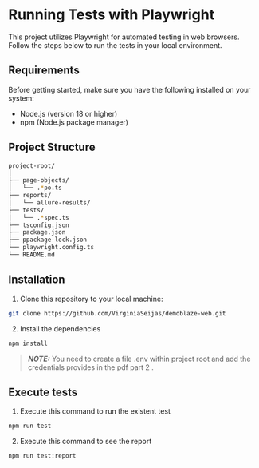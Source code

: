 # Running Tests with Playwright

This project utilizes Playwright for automated testing in web browsers. Follow the steps below to run the tests in your local environment.

## Requirements

Before getting started, make sure you have the following installed on your system:

- Node.js (version 18 or higher)
- npm (Node.js package manager)


## Project Structure


```bash
project-root/
│
├── page-objects/
│   └── .*po.ts
├── reports/
│   └── allure-results/
├── tests/
│   └── .*spec.ts
├── tsconfig.json
├── package.json
├── ppackage-lock.json
└── playwright.config.ts
└── README.md
```

## Installation

1. Clone this repository to your local machine:

```bash
git clone https://github.com/VirginiaSeijas/demoblaze-web.git
```
2. Install the dependencies 
```bash
npm install
```

> **_NOTE:_**  You need to create a file .env within project root and add the credentials provides in the pdf part 2 .

## Execute tests
1. Execute this command to run the existent test

```bash
npm run test
```

2. Execute this command to see the report 

```bash
npm run test:report
```




